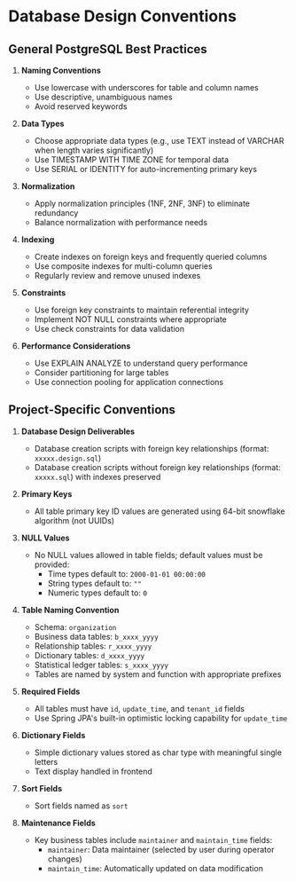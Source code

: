 # Database Design Conventions

## General PostgreSQL Best Practices

1. **Naming Conventions**
   - Use lowercase with underscores for table and column names
   - Use descriptive, unambiguous names
   - Avoid reserved keywords

2. **Data Types**
   - Choose appropriate data types (e.g., use TEXT instead of VARCHAR when length varies significantly)
   - Use TIMESTAMP WITH TIME ZONE for temporal data
   - Use SERIAL or IDENTITY for auto-incrementing primary keys

3. **Normalization**
   - Apply normalization principles (1NF, 2NF, 3NF) to eliminate redundancy
   - Balance normalization with performance needs

4. **Indexing**
   - Create indexes on foreign keys and frequently queried columns
   - Use composite indexes for multi-column queries
   - Regularly review and remove unused indexes

5. **Constraints**
   - Use foreign key constraints to maintain referential integrity
   - Implement NOT NULL constraints where appropriate
   - Use check constraints for data validation

6. **Performance Considerations**
   - Use EXPLAIN ANALYZE to understand query performance
   - Consider partitioning for large tables
   - Use connection pooling for application connections

## Project-Specific Conventions

1. **Database Design Deliverables**
   - Database creation scripts with foreign key relationships (format: `xxxxx.design.sql`)
   - Database creation scripts without foreign key relationships (format: `xxxxx.sql`) with indexes preserved

2. **Primary Keys**
   - All table primary key ID values are generated using 64-bit snowflake algorithm (not UUIDs)

3. **NULL Values**
   - No NULL values allowed in table fields; default values must be provided:
     - Time types default to: `2000-01-01 00:00:00`
     - String types default to: `""`
     - Numeric types default to: `0`

4. **Table Naming Convention**
   - Schema: `organization`
   - Business data tables: `b_xxxx_yyyy`
   - Relationship tables: `r_xxxx_yyyy`
   - Dictionary tables: `d_xxxx_yyyy`
   - Statistical ledger tables: `s_xxxx_yyyy`
   - Tables are named by system and function with appropriate prefixes

5. **Required Fields**
   - All tables must have `id`, `update_time`, and `tenant_id` fields
   - Use Spring JPA's built-in optimistic locking capability for `update_time`

6. **Dictionary Fields**
   - Simple dictionary values stored as char type with meaningful single letters
   - Text display handled in frontend

7. **Sort Fields**
   - Sort fields named as `sort`

8. **Maintenance Fields**
   - Key business tables include `maintainer` and `maintain_time` fields:
     - `maintainer`: Data maintainer (selected by user during operator changes)
     - `maintain_time`: Automatically updated on data modification

